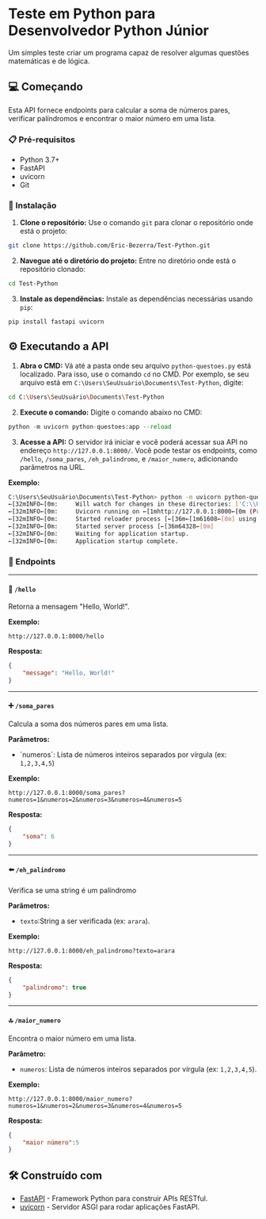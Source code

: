 # Teste em Python para Desenvolvedor Python Júnior

Um simples teste criar um programa capaz de resolver algumas questões matemáticas e de lógica.

## 💻 Começando

Esta API fornece endpoints para calcular a soma de números pares, verificar palíndromos e encontrar o maior número em uma lista.

### 📋 Pré-requisitos
* Python 3.7+
* FastAPI
* uvicorn
* Git

### 🔧 Instalação

1. **Clone o repositório:**
   Use o comando `git` para clonar o repositório onde está o projeto:
~~~bash
git clone https://github.com/Eric-Bezerra/Test-Python.git
~~~

2. **Navegue até o diretório do projeto:**
   Entre no diretório onde está o repositório clonado:
~~~bash
cd Test-Python
~~~

3. **Instale as dependências:** Instale as dependências necessárias usando `pip`:
~~~bash
pip install fastapi uvicorn
~~~

## ⚙️ Executando a API

1. **Abra o CMD:** Vá até a pasta onde seu arquivo `python-questoes.py` está localizado. Para isso, use o comando `cd` no CMD. Por exemplo, se seu arquivo está em `C:\Users\SeuUsuário\Documents\Test-Python`, digite: 
~~~Bash
cd C:\Users\SeuUsuário\Documents\Test-Python
~~~

2. **Execute o comando:** Digite o comando abaixo no CMD:
~~~Python
python -m uvicorn python-questoes:app --reload
~~~

3. **Acesse a API:** O servidor irá iniciar e você poderá acessar sua API no endereço `http://127.0.0.1:8000/`. Você pode testar os endpoints, como `/hello`, `/soma_pares`, `/eh_palindromo`, e `/maior_numero`, adicionando parâmetros na URL.

**Exemplo:**
~~~Bash
C:\Users\SeuUsuário\Documents\Test-Python> python -m uvicorn python-questoes:app --reload
←[32mINFO←[0m:     Will watch for changes in these directories: ['C:\\Users\\SeuUsuário\\Documents\\Test-Python']
←[32mINFO←[0m:     Uvicorn running on ←[1mhttp://127.0.0.1:8000←[0m (Press CTRL+C to quit)
←[32mINFO←[0m:     Started reloader process [←[36m←[1m61608←[0m] using ←[36m←[1mWatchFiles←[0m
←[32mINFO←[0m:     Started server process [←[36m64328←[0m]
←[32mINFO←[0m:     Waiting for application startup.
←[32mINFO←[0m:     Application startup complete.
~~~

### 🔨 Endpoints

---

#### 👋 `/hello`
Retorna a mensagem "Hello, World!".

**Exemplo:**
~~~http
http://127.0.0.1:8000/hello
~~~

**Resposta:**
~~~Json
{
    "message": "Hello, World!"
}
~~~

---

#### ➕ `/soma_pares`
Calcula a soma dos números pares em uma lista.

**Parâmetros:**
* ´numeros´: Lista de números inteiros separados por vírgula (ex: `1,2,3,4,5`)

**Exemplo:**
~~~http
http://127.0.0.1:8000/soma_pares?numeros=1&numeros=2&numeros=3&numeros=4&numeros=5
~~~

**Resposta:**
~~~Json
{
    "soma": 6
}
~~~

---

#### ⬅️ `/eh_palindromo`
Verifica se uma string é um palíndromo

**Parâmetros:**
* `texto`:String a ser verificada (ex: `arara`).

**Exemplo:**
~~~http
http://127.0.0.1:8000/eh_palindromo?texto=arara
~~~

**Resposta:**
~~~Json
{
    "palindromo": true
}
~~~

---

#### 🔝 `/maior_numero`
Encontra o maior número em uma lista.

**Parâmetro:**
* `numeros`: Lista de números inteiros separados por vírgula (ex: `1,2,3,4,5`).

**Exemplo:**
~~~http
http://127.0.0.1:8000/maior_numero?numeros=1&numeros=2&numeros=3&numeros=4&numeros=5
~~~

**Resposta:**
~~~Json
{
    "maior número":5
}
~~~


## 🛠️ Construído com

* [FastAPI](https://fastapi.tiangolo.com) - Framework Python para construir APIs RESTful.
* [uvicorn](https://www.uvicorn.org) - Servidor ASGI para rodar aplicações FastAPI.

